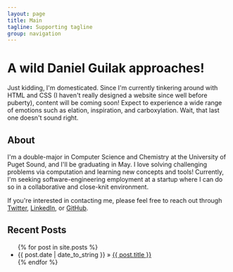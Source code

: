 ```yaml
---
layout: page
title: Main
tagline: Supporting tagline
group: navigation
---
```

    
# A wild Daniel Guilak approaches!
    
Just kidding, I'm domesticated. Since I'm currently tinkering around with HTML and CSS (I haven't really designed a website since well before puberty), content will be coming soon! Expect to experience a wide range of emotions such as elation, inspiration, and carboxylation. Wait, that last one doesn't sound right.

## About

I'm a double-major in Computer Science and Chemistry at the University of Puget Sound, and I'll be graduating in May. I love solving challenging problems via computation and learning new concepts and tools! Currently, I'm seeking software-engineering employment at a startup where I can do so in a collaborative and close-knit environment.

If you're interested in contacting me, please feel free to reach out through [Twitter](http://twitter.com/dguilak/), [LinkedIn](http://www.linkedin.com/pub/daniel-guilak/3a/22/145/145), or [GitHub](http://github.com/dguilak/).

## Recent Posts

<ul class="posts">
  {% for post in site.posts %}
    <li><span>{{ post.date | date_to_string }}</span> &raquo; <a href="{{ BASE_PATH }}{{ post.url }}">{{ post.title }}</a></li>
  {% endfor %}
</ul>
